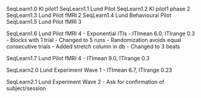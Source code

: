 SeqLearn1.0 KI pilot1
SeqLearn1.1 Lund Pilot
SeqLearn1.2 KI pilot1 phase 2
SeqLearn1.3 Lund Pilot fMRI 2
SeqLearn1.4 Lund Behavioural Pilot
SeqLearn1.5 Lund Pilot fMRI 3

SeqLearn1.6 Lund Pilot fMRI 4 
    - Exponential ITIs
    - ITImean 6.0, ITIrange 0.3
    - Blocks with 1 trial
    - Changed to 5 runs
    - Randomization avoids equal consecutive trials
    - Added stretch column in db
    - Changed to 3 beats

SeqLearn1.7 Lund Pilot fMRI 4 
    - ITImean 9.0, ITIrange 0.3

SeqLearn2.0 Lund Experiment Wave 1 
    - ITImean 6.7, ITIrange 0.23

SeqLearn2.1 Lund Experiment Wave 2
    - Ask for confirmation of subject/session 
